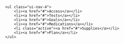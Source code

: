     <ul class="ui-nav-4">
        <li><a href="#">Access</a></li>
        <li><a href="#">Tests</a></li>
        <li><a href="#">Goals</a></li>
        <li><a href="#">Medications</a></li>
        <li class="active"><a href="#">Supplies</a></li>
        <li><a href="#">Plan</a></li>
    </ul>
